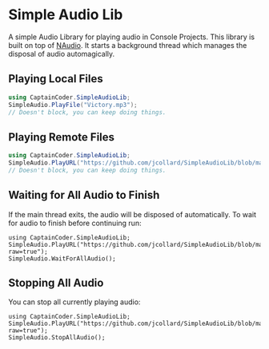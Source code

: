 # Simple Audio Lib

A simple Audio Library for playing audio in Console Projects. This 
library is built on top of [NAudio](https://github.com/naudio/NAudio). It starts
a background thread which manages the disposal of audio automagically. 

## Playing Local Files

```csharp
using CaptainCoder.SimpleAudioLib;
SimpleAudio.PlayFile("Victory.mp3");
// Doesn't block, you can keep doing things.
```

## Playing Remote Files

```csharp
using CaptainCoder.SimpleAudioLib;
SimpleAudio.PlayURL("https://github.com/jcollard/SimpleAudioLib/blob/main/audio/Victory.mp3?raw=true");
// Doesn't block, you can keep doing things.
```

## Waiting for All Audio to Finish

If the main thread exits, the audio will be disposed of automatically. To
wait for audio to finish before continuing run:

```
using CaptainCoder.SimpleAudioLib;
SimpleAudio.PlayURL("https://github.com/jcollard/SimpleAudioLib/blob/main/audio/Victory.mp3?raw=true");
SimpleAudio.WaitForAllAudio();
```

## Stopping All Audio

You can stop all currently playing audio:

```
using CaptainCoder.SimpleAudioLib;
SimpleAudio.PlayURL("https://github.com/jcollard/SimpleAudioLib/blob/main/audio/Victory.mp3?raw=true");
SimpleAudio.StopAllAudio();
```
